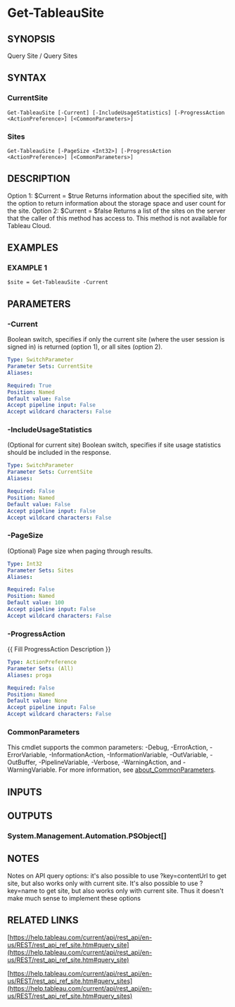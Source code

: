 # Get-TableauSite

## SYNOPSIS
Query Site / Query Sites

## SYNTAX

### CurrentSite
```
Get-TableauSite [-Current] [-IncludeUsageStatistics] [-ProgressAction <ActionPreference>] [<CommonParameters>]
```

### Sites
```
Get-TableauSite [-PageSize <Int32>] [-ProgressAction <ActionPreference>] [<CommonParameters>]
```

## DESCRIPTION
Option 1: $Current = $true
Returns information about the specified site, with the option to return information about the storage space and user count for the site.
Option 2: $Current = $false
Returns a list of the sites on the server that the caller of this method has access to.
This method is not available for Tableau Cloud.

## EXAMPLES

### EXAMPLE 1
```
$site = Get-TableauSite -Current
```

## PARAMETERS

### -Current
Boolean switch, specifies if only the current site (where the user session is signed in) is returned (option 1), or all sites (option 2).

```yaml
Type: SwitchParameter
Parameter Sets: CurrentSite
Aliases:

Required: True
Position: Named
Default value: False
Accept pipeline input: False
Accept wildcard characters: False
```

### -IncludeUsageStatistics
(Optional for current site)
Boolean switch, specifies if site usage statistics should be included in the response.

```yaml
Type: SwitchParameter
Parameter Sets: CurrentSite
Aliases:

Required: False
Position: Named
Default value: False
Accept pipeline input: False
Accept wildcard characters: False
```

### -PageSize
(Optional) Page size when paging through results.

```yaml
Type: Int32
Parameter Sets: Sites
Aliases:

Required: False
Position: Named
Default value: 100
Accept pipeline input: False
Accept wildcard characters: False
```

### -ProgressAction
{{ Fill ProgressAction Description }}

```yaml
Type: ActionPreference
Parameter Sets: (All)
Aliases: proga

Required: False
Position: Named
Default value: None
Accept pipeline input: False
Accept wildcard characters: False
```

### CommonParameters
This cmdlet supports the common parameters: -Debug, -ErrorAction, -ErrorVariable, -InformationAction, -InformationVariable, -OutVariable, -OutBuffer, -PipelineVariable, -Verbose, -WarningAction, and -WarningVariable. For more information, see [about_CommonParameters](http://go.microsoft.com/fwlink/?LinkID=113216).

## INPUTS

## OUTPUTS

### System.Management.Automation.PSObject[]
## NOTES
Notes on API query options: it's also possible to use ?key=contentUrl to get site, but also works only with current site.
It's also possible to use ?key=name to get site, but also works only with current site.
Thus it doesn't make much sense to implement these options

## RELATED LINKS

[https://help.tableau.com/current/api/rest_api/en-us/REST/rest_api_ref_site.htm#query_site](https://help.tableau.com/current/api/rest_api/en-us/REST/rest_api_ref_site.htm#query_site)

[https://help.tableau.com/current/api/rest_api/en-us/REST/rest_api_ref_site.htm#query_sites](https://help.tableau.com/current/api/rest_api/en-us/REST/rest_api_ref_site.htm#query_sites)

